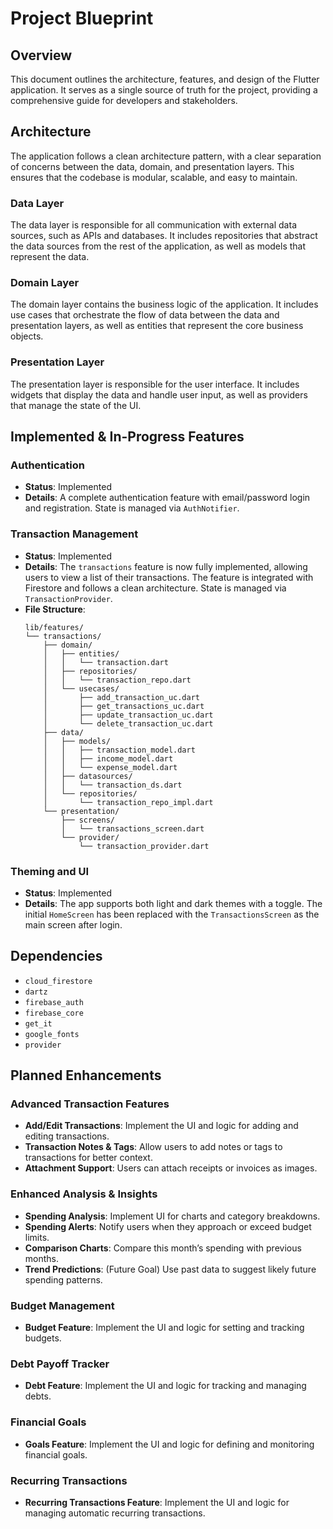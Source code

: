# Project Blueprint

## Overview

This document outlines the architecture, features, and design of the Flutter application. It serves as a single source of truth for the project, providing a comprehensive guide for developers and stakeholders.

## Architecture

The application follows a clean architecture pattern, with a clear separation of concerns between the data, domain, and presentation layers. This ensures that the codebase is modular, scalable, and easy to maintain.

### Data Layer

The data layer is responsible for all communication with external data sources, such as APIs and databases. It includes repositories that abstract the data sources from the rest of the application, as well as models that represent the data.

### Domain Layer

The domain layer contains the business logic of the application. It includes use cases that orchestrate the flow of data between the data and presentation layers, as well as entities that represent the core business objects.

### Presentation Layer

The presentation layer is responsible for the user interface. It includes widgets that display the data and handle user input, as well as providers that manage the state of the UI.

## Implemented & In-Progress Features

### Authentication
- **Status**: Implemented
- **Details**: A complete authentication feature with email/password login and registration. State is managed via `AuthNotifier`.

### Transaction Management
- **Status**: Implemented
- **Details**: The `transactions` feature is now fully implemented, allowing users to view a list of their transactions. The feature is integrated with Firestore and follows a clean architecture. State is managed via `TransactionProvider`.
- **File Structure**:
  ```
  lib/features/
  └── transactions/
      ├── domain/
      │   ├── entities/
      │   │   └── transaction.dart
      │   ├── repositories/
      │   │   └── transaction_repo.dart
      │   └── usecases/
      │       ├── add_transaction_uc.dart
      │       ├── get_transactions_uc.dart
      │       ├── update_transaction_uc.dart
      │       └── delete_transaction_uc.dart
      ├── data/
      │   ├── models/
      │   │   ├── transaction_model.dart
      │   │   ├── income_model.dart
      │   │   └── expense_model.dart
      │   ├── datasources/
      │   │   └── transaction_ds.dart
      │   └── repositories/
      │       └── transaction_repo_impl.dart
      └── presentation/
          ├── screens/
          │   └── transactions_screen.dart
          └── provider/
              └── transaction_provider.dart
  ```

### Theming and UI
- **Status**: Implemented
- **Details**: The app supports both light and dark themes with a toggle. The initial `HomeScreen` has been replaced with the `TransactionsScreen` as the main screen after login.

## Dependencies

- `cloud_firestore`
- `dartz`
- `firebase_auth`
- `firebase_core`
- `get_it`
- `google_fonts`
- `provider`

## Planned Enhancements

### Advanced Transaction Features
- **Add/Edit Transactions**: Implement the UI and logic for adding and editing transactions.
- **Transaction Notes & Tags**: Allow users to add notes or tags to transactions for better context.
- **Attachment Support**: Users can attach receipts or invoices as images.

### Enhanced Analysis & Insights
- **Spending Analysis**: Implement UI for charts and category breakdowns.
- **Spending Alerts**: Notify users when they approach or exceed budget limits.
- **Comparison Charts**: Compare this month’s spending with previous months.
- **Trend Predictions**: (Future Goal) Use past data to suggest likely future spending patterns.

### Budget Management
- **Budget Feature**: Implement the UI and logic for setting and tracking budgets.

### Debt Payoff Tracker
- **Debt Feature**: Implement the UI and logic for tracking and managing debts.

### Financial Goals
- **Goals Feature**: Implement the UI and logic for defining and monitoring financial goals.

### Recurring Transactions
- **Recurring Transactions Feature**: Implement the UI and logic for managing automatic recurring transactions.
